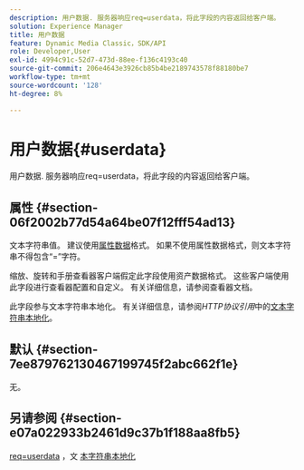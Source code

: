 ```yaml
---
description: 用户数据. 服务器响应req=userdata，将此字段的内容返回给客户端。
solution: Experience Manager
title: 用户数据
feature: Dynamic Media Classic，SDK/API
role: Developer,User
exl-id: 4994c91c-52d7-473d-88ee-f136c4193c40
source-git-commit: 206e4643e3926cb85b4be2189743578f88180be7
workflow-type: tm+mt
source-wordcount: '128'
ht-degree: 8%

---
```


# 用户数据{#userdata}

用户数据. 服务器响应req=userdata，将此字段的内容返回给客户端。

## 属性 {#section-06f2002b77d54a64be07f12fff54ad13}

文本字符串值。 建议使用[属性数据](/help/aem-is-ir-api/is-api/image-catalog/image-serving-api-ref/c-image-catalog-reference/c-overview/c-common-data-types/r-property-data.md)格式。 如果不使用属性数据格式，则文本字符串不得包含“=”字符。

缩放、旋转和手册查看器客户端假定此字段使用资产数据格式。 这些客户端使用此字段进行查看器配置和自定义。 有关详细信息，请参阅查看器文档。

此字段参与文本字符串本地化。 有关详细信息，请参阅&#x200B;*HTTP协议引用*&#x200B;中的[文本字符串本地化](/help/aem-is-ir-api/is-api/http-ref/image-serving-api-ref/c-http-protocol-reference/c-syntax-and-features/r-text-string-localization.md)。

## 默认 {#section-7ee879762130467199745f2abc662f1e}

无。

## 另请参阅 {#section-e07a022933b2461d9c37b1f188aa8fb5}

[req=userdata](/help/aem-is-ir-api/is-api/http-ref/image-serving-api-ref/c-http-protocol-reference/c-command-reference/r-req/r-req.md) ，文 [本字符串本地化](/help/aem-is-ir-api/is-api/http-ref/image-serving-api-ref/c-http-protocol-reference/c-syntax-and-features/r-text-string-localization.md)

